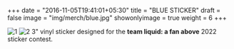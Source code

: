 +++
date = "2016-11-05T19:41:01+05:30"
title = "BLUE STICKER"
draft = false
image = "img/merch/blue.jpg"
showonlyimage = true
weight = 6
+++

![1]
![2]
3" vinyl sticker designed for the **team liquid: a fan above** 2022 sticker contest.

[1]: /img/merch/blue.jpg
[2]: /img/merch/blues.jpg